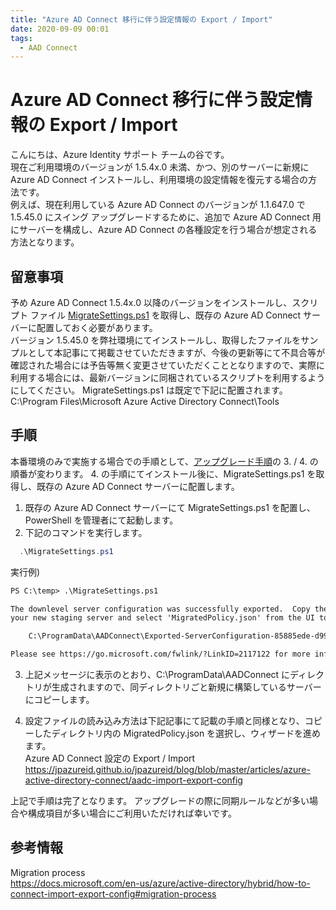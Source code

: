 ```yaml
---
title: "Azure AD Connect 移行に伴う設定情報の Export / Import"
date: 2020-09-09 00:01
tags:
  - AAD Connect
---
```


# Azure AD Connect 移行に伴う設定情報の Export / Import

こんにちは、Azure Identity サポート チームの谷です。   
現在ご利用環境のバージョンが 1.5.4x.0 未満、かつ、別のサーバーに新規に Azure AD Connect インストールし、利用環境の設定情報を復元する場合の方法です。   
例えば、現在利用している Azure AD Connect のバージョンが 1.1.647.0 で 1.5.45.0 にスイング アップグレードするために、追加で Azure AD Connect 用にサーバーを構成し、Azure AD Connect の各種設定を行う場合が想定される方法となります。

## 留意事項

予め Azure AD Connect 1.5.4x.0 以降のバージョンをインストールし、スクリプト ファイル [MigrateSettings.ps1](./aadc-import-export-config-upgrade/MigrateSettings.ps1) を取得し、既存の Azure AD Connect サーバーに配置しておく必要があります。  
バージョン 1.5.45.0 を弊社環境にてインストールし、取得したファイルをサンプルとして本記事にて掲載させていただきますが、今後の更新等にて不具合等が確認された場合には予告等無く変更させていただくこととなりますので、実際に利用する場合には、最新バージョンに同梱されているスクリプトを利用するようにしてください。
MigrateSettings.ps1 は既定で下記に配置されます。   
 C:\Program Files\Microsoft Azure Active Directory Connect\Tools

## 手順

 本番環境のみで実施する場合での手順として、[アップグレード手順](../how-to-upgrade-details/AADC_Upgrade_B.pptx)の 3. / 4. の順番が変わります。
 4. の手順にてインストール後に、MigrateSettings.ps1 を取得し、既存の Azure AD Connect サーバーに配置します。

1. 既存の Azure AD Connect サーバーにて MigrateSettings.ps1 を配置し、PowerShell を管理者にて起動します。
2. 下記のコマンドを実行します。
```PowerShell
  .\MigrateSettings.ps1
```

 実行例)
 ```txt
 PS C:\temp> .\MigrateSettings.ps1
 
 The downlevel server configuration was successfully exported.  Copy the entire directory to
 your new staging server and select 'MigratedPolicy.json' from the UI to import these settings.
 
     C:\ProgramData\AADConnect\Exported-ServerConfiguration-85885ede-d99a-4c1f-9cec-cc5571b9287a
 
 Please see https://go.microsoft.com/fwlink/?LinkID=2117122 for more information on completing this process.
```

3. 上記メッセージに表示のとおり、C:\ProgramData\AADConnect にディレクトリが生成されますので、同ディレクトリごと新規に構築しているサーバーにコピーします。

4. 設定ファイルの読み込み方法は下記記事にて記載の手順と同様となり、コピーしたディレクトリ内の MigratedPolicy.json を選択し、ウィザードを進めます。  
  Azure AD Connect 設定の Export / Import
  https://jpazureid.github.io/jpazureid/blog/blob/master/articles/azure-active-directory-connect/aadc-import-export-config


上記で手順は完了となります。
アップグレードの際に同期ルールなどが多い場合や構成項目が多い場合にご利用いただければ幸いです。

## 参考情報

Migration process  
https://docs.microsoft.com/en-us/azure/active-directory/hybrid/how-to-connect-import-export-config#migration-process
